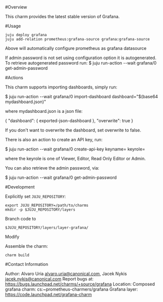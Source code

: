 #Overview

This charm provides the latest stable version of Grafana.

#Usage

    juju deploy grafana
    juju add-relation prometheus:grafana-source grafana:grafana-source

Above will automatically configure prometheus as grafana datasource

If admin password is not set using configuration option it is autogenerated.
To retrieve autogenerated password run:
    $ juju run-action --wait grafana/0 get-admin-password


#Actions

This charm supports importing dashboards, simply run:

 $ juju run-action --wait grafana/0 import-dashboard dashboard="$(base64 mydashboard.json)"

where mydashboard.json is a json file:

 { "dashboard": { exported-json-dashboard },
   "overwrite": true }

If you don't want to overwrite the dashboard, set overwrite to false.

There is also an action to create an API key, run:

 $ juju run-action --wait grafana/0 create-api-key keyname=<name> keyrole=<role>

where the keyrole is one of Viewer, Editor, Read Only Editor or Admin.

You can also retrieve the admin password, via:

 $ juju run-action --wait grafana/0 get-admin-password

#Development

Explicitly set `JUJU_REPOSITORY`:

    export JUJU_REPOSITORY=/path/to/charms
    mkdir -p $JUJU_REPOSITORY/layers

Branch code to

    $JUJU_REPOSITORY/layers/layer-grafana/

Modify

Assemble the charm:

    charm build

#Contact Information

Author: Alvaro Uria <alvaro.uria@canonical.com>, Jacek Nykis <jacek.nykis@canonical.com>
Report bugs at: https://bugs.launchpad.net/charms/+source/grafana
Location:
  Composed grafana charm: cs:~prometheus-charmers/grafana
  Grafana layer: https://code.launchpad.net/grafana-charm
